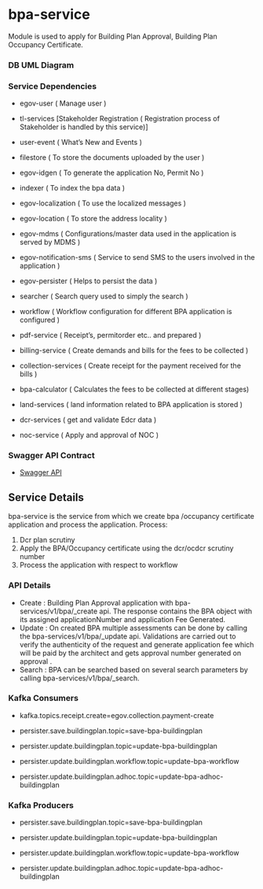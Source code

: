 
# bpa-service

Module is used to apply for Building Plan Approval, Building Plan Occupancy Certificate.


### DB UML Diagram



### Service Dependencies

- egov-user  ( Manage user )

- tl-services [Stakeholder Registration ( Registration process of Stakeholder is handled by this service)]

- user-event ( What’s New and Events )

- filestore ( To store the documents uploaded by the user )

- egov-idgen ( To generate the application No, Permit No )

- indexer ( To index the bpa data )

- egov-localization ( To use the localized messages )

- egov-location ( To store the address locality )

- egov-mdms ( Configurations/master data used in the application is served by MDMS )

- egov-notification-sms ( Service to send SMS to the users involved in the application )

- egov-persister ( Helps to persist the data  )

- searcher ( Search query used to simply the search )

- workflow ( Workflow configuration for different BPA application is configured )

- pdf-service ( Receipt’s, permitorder etc.. and prepared )

- billing-service ( Create demands and bills for the fees to be collected )

- collection-services ( Create receipt for the payment received for the bills )

- bpa-calculator ( Calculates the fees to be collected at different stages)

- land-services ( land information related to BPA application is stored )

- dcr-services ( get and validate Edcr data ) 

- noc-service ( Apply and approval of NOC )

### Swagger API Contract

- [Swagger API](https://github.com/egovernments/municipal-services/blob/master/docs/bpa/bpa-service.yaml)

## Service Details

bpa-service is the service from which we create bpa /occupancy certificate application and process the application.
Process:
1. Dcr plan scrutiny
2. Apply the BPA/Occupancy certificate using the dcr/ocdcr scrutiny number
3. Process the application with respect to workflow
 

### API Details

- Create : Building Plan Approval application with bpa-services/v1/bpa/_create api. The response contains the BPA object with its assigned applicationNumber  and application Fee Generated.
- Update : On created BPA multiple assessments can be done by calling the bpa-services/v1/bpa/_update api.  Validations are carried out to verify the authenticity of the request and generate application fee which will be paid by the architect and gets approval number generated on approval .
- Search : BPA can be searched based on several search parameters by calling  bpa-services/v1/bpa/_search.



### Kafka Consumers
- kafka.topics.receipt.create=egov.collection.payment-create

- persister.save.buildingplan.topic=save-bpa-buildingplan

- persister.update.buildingplan.topic=update-bpa-buildingplan

- persister.update.buildingplan.workflow.topic=update-bpa-workflow

- persister.update.buildingplan.adhoc.topic=update-bpa-adhoc-buildingplan


### Kafka Producers

- persister.save.buildingplan.topic=save-bpa-buildingplan

- persister.update.buildingplan.topic=update-bpa-buildingplan

- persister.update.buildingplan.workflow.topic=update-bpa-workflow

- persister.update.buildingplan.adhoc.topic=update-bpa-adhoc-buildingplan

